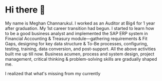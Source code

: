 # Hi there 👋

My name is Meghan Channarukul. I worked as an Auditor at Big4 for 1 year after graduation. My 1st career transition had begun. I started to learn how to be a good business analyst and implemented the SAP ERP system in Financial Accounting & Treasury module—gathering requirements & Fit Gaps, designing for key data structure & To-Be processes, configuring, testing, training, data conversion, and post-support. All the above activities built me up till now. Business acumen, process and system design, project management, critical thinking & problem-solving skills are gradually shaped me.

I realized that what's missing from my currently 
